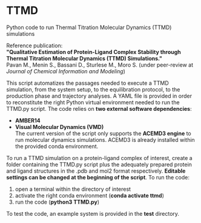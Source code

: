 # TTMD
Python code to run Thermal Titration Molecular Dynamics (TTMD) simulations

Reference publication:  
**"Qualitative Estimation of Protein-Ligand Complex Stability through Thermal Titration Molecular Dynamics (TTMD) Simulations."**  
Pavan M., Menin S., Bassani D., Sturlese M., Moro S. (under peer-review at *Journal of Chemical Information and Modeling*)

This script automatizes the passages needed to execute a TTMD simulation, from the system setup, to the equilibration protocol,
to the production phase and trajectory analyses. A YAML file is provided in order to reconstitute the right Python virtual 
environment needed to run the TTMD.py script. The code relies on **two external software dependencies**:
- **AMBER14**
- **Visual Molecular Dynamics (VMD)**  
The current version of the script only supports the **ACEMD3 engine** to run molecular dynamics simulations. ACEMD3 is already
installed within the provided conda environment.

To run a TTMD simulation on a protein-ligand complex of interest, create a folder containing the TTMD.py script plus the adequately
prepared protein and ligand structures in the .pdb and mol2 format respectively. **Editable settings can be changed at the beginning
of the script**. To run the code:
1. open a terminal within the directory of interest
2. activate the right conda environment (**conda activate ttmd**)
3. run the code (**python3 TTMD.py**)

To test the code, an example system is provided in the **test** directory.
